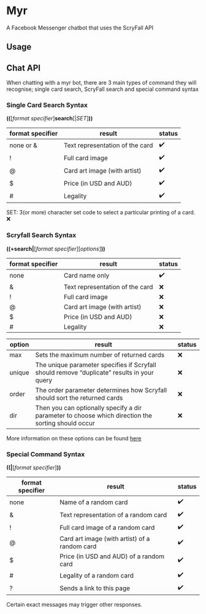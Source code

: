 # Myr
A Facebook Messenger chatbot that uses the ScryFall API

## Usage

## Chat API
When chatting with a myr bot, there are 3 main types of command they will recognise; single card search, ScryFall search and special command syntax


### Single Card Search Syntax
__((__[_format specifier_]__search__[|_SET_]__))__

|format specifier  |result   |  status |
|----|----|----|
|none or &| Text representation of the card| ✔️ |
|!| Full card image| ✔️ |
|@| Card art image (with artist)| ✔️ |
|$| Price (in USD and AUD)| ✔️ |
|#| Legality| ✔️ |

SET: 3(or more) character set code to select a particular printing of a card. ❌

### Scryfall Search Syntax
__((+search|__[_format specifier_][_options_]__))__

|format specifier  |result   |  status |
|----|----|----|
|none| Card name only| ✔️ |
|&| Text representation of the card| ❌ |
|!| Full card image| ❌ |
|@| Card art image (with artist)| ❌ |
|$| Price (in USD and AUD)| ❌ |
|#| Legality| ❌ |



|option|result|status|
|----|----|----|
|max|Sets the maximum number of returned cards| ❌ |
|unique|The unique parameter specifies if Scryfall should remove “duplicate” results in your query| ❌ |
|order|The order parameter determines how Scryfall should sort the returned cards| ❌ |
|dir|Then you can optionally specify a dir parameter to choose which direction the sorting should occur| ❌ |
More information on these options can be found [here](https://scryfall.com/docs/api/cards/search)

### Special Command Syntax
__((|__[_format specifier_]__))__

|format specifier  |result   |  status |
|----|----|----|
|none| Name of a random card| ✔️ |
|&| Text representation of a random card| ✔️ |
|!| Full card image of a random card| ✔️ |
|@| Card art image (with artist) of a random card| ✔️ |
|$| Price (in USD and AUD) of a random card| ✔️ |
|#| Legality of a random card| ✔️ |
|?| Sends a link to this page| ✔️ |

Certain exact messages may trigger other responses.
